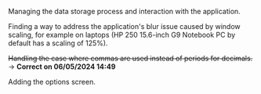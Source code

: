 Managing the data storage process and interaction with the application.

Finding a way to address the application's blur issue caused by window scaling, for example on laptops (HP 250 15.6-inch G9 Notebook PC by default has a scaling of 125%).

~~Handling the case where commas are used instead of periods for decimals.~~ -> **Correct on 06/05/2024 14:49**

Adding the options screen.